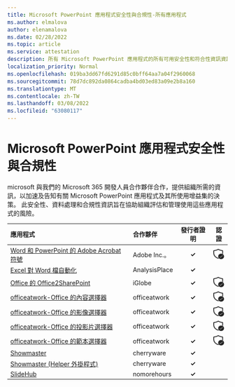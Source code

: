 ```yaml
---
title: Microsoft PowerPoint 應用程式安全性與合規性-所有應用程式
ms.author: elmalova
author: elenamalova
ms.date: 02/28/2022
ms.topic: article
ms.service: attestation
description: 所有 Microsoft PowerPoint 應用程式的所有可用安全性和符合性資訊資訊。
localization_priority: Normal
ms.openlocfilehash: 019ba3dd67fd6291d85c0bff64aa7a04f2960068
ms.sourcegitcommit: 78d7dc892da0864cadba4bd03ed83a09e2b8a160
ms.translationtype: MT
ms.contentlocale: zh-TW
ms.lasthandoff: 03/08/2022
ms.locfileid: "63080117"
---
```

# <a name="microsoft-powerpoint-apps-security-and-compliance"></a>Microsoft PowerPoint 應用程式安全性與合規性

microsoft 與我們的 Microsoft 365 開發人員合作夥伴合作，提供組織所需的資訊，以加速及告知有關 Microsoft PowerPoint 應用程式及其所使用增益集的決策。 此安全性、資料處理和合規性資訊旨在協助組織評估和管理使用這些應用程式的風險。

| **應用程式** | **合作夥伴** | **發行者證明** | **認證** |
|:--------|:------------|:----------------------:|:-------------:|
| [Word 和 PowerPoint 的 Adobe Acrobat 符號](./adobe-inc-acrobat-sign-for-word-and-powerpoint.md) | Adobe Inc.。 | **✓** | <img alt="Certified application badge" src="../media/certified-badge.png" height="25" width="25" /> |
| [Excel 對 Word 檔自動化](./analysisplace-excel-to-word-document-automation.md) | AnalysisPlace | **✓** |  |
| [Office 的 Office2SharePoint](./iglobe-office2sharepoint-for-office.md) | iGlobe | **✓** | <img alt="Certified application badge" src="../media/certified-badge.png" height="25" width="25" /> |
| [officeatwork-Office 的內容選擇器](./officeatwork-officeatworkcontent-chooser-for-office.md) | officeatwork | **✓** | <img alt="Certified application badge" src="../media/certified-badge.png" height="25" width="25" /> |
| [officeatwork-Office 的影像選擇器](./officeatwork-officeatworkimage-chooser-for-office.md) | officeatwork | **✓** | <img alt="Certified application badge" src="../media/certified-badge.png" height="25" width="25" /> |
| [officeatwork-Office 的投影片選擇器](./officeatwork-officeatworkslide-chooser-for-office.md) | officeatwork | **✓** | <img alt="Certified application badge" src="../media/certified-badge.png" height="25" width="25" /> |
| [officeatwork-Office 的範本選擇器](./officeatwork-officeatworktemplate-chooser-for-office.md) | officeatwork | **✓** | <img alt="Certified application badge" src="../media/certified-badge.png" height="25" width="25" /> |
| [Showmaster](./cherryware-showmaster.md) | cherryware | **✓** |  |
| [Showmaster (Helper 外掛程式) ](./cherryware-showmaster-helper-plugin.md) | cherryware | **✓** |  |
| [SlideHub](./nomorehours-slidehub.md) | nomorehours | **✓** |  |
